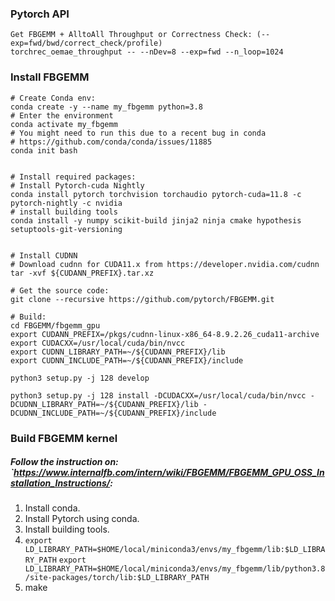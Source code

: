 ### Pytorch API
```
Get FBGEMM + AlltoAll Throughput or Correctness Check: (--exp=fwd/bwd/correct_check/profile)
torchrec_oemae_throughput -- --nDev=8 --exp=fwd --n_loop=1024
```

### Install FBGEMM
```
# Create Conda env:
conda create -y --name my_fbgemm python=3.8
# Enter the environment
conda activate my_fbgemm
# You might need to run this due to a recent bug in conda
# https://github.com/conda/conda/issues/11885
conda init bash


# Install required packages:
# Install Pytorch-cuda Nightly
conda install pytorch torchvision torchaudio pytorch-cuda=11.8 -c pytorch-nightly -c nvidia
# install building tools
conda install -y numpy scikit-build jinja2 ninja cmake hypothesis setuptools-git-versioning


# Install CUDNN
# Download cudnn for CUDA11.x from https://developer.nvidia.com/cudnn
tar -xvf ${CUDANN_PREFIX}.tar.xz

# Get the source code:
git clone --recursive https://github.com/pytorch/FBGEMM.git

# Build:
cd FBGEMM/fbgemm_gpu
export CUDANN_PREFIX=/pkgs/cudnn-linux-x86_64-8.9.2.26_cuda11-archive
export CUDACXX=/usr/local/cuda/bin/nvcc
export CUDNN_LIBRARY_PATH=~/${CUDANN_PREFIX}/lib
export CUDNN_INCLUDE_PATH=~/${CUDANN_PREFIX}/include

python3 setup.py -j 128 develop

python3 setup.py -j 128 install -DCUDACXX=/usr/local/cuda/bin/nvcc -DCUDNN_LIBRARY_PATH=~/${CUDANN_PREFIX}/lib -DCUDNN_INCLUDE_PATH=~/${CUDANN_PREFIX}/include
```

### Build FBGEMM kernel
##### Follow the instruction on: `https://www.internalfb.com/intern/wiki/FBGEMM/FBGEMM_GPU_OSS_Installation_Instructions/:
1. Install conda.
2. Install Pytorch using conda.
3. Install building tools.
4. `export LD_LIBRARY_PATH=$HOME/local/miniconda3/envs/my_fbgemm/lib:$LD_LIBRARY_PATH`
   `export LD_LIBRARY_PATH=$HOME/local/miniconda3/envs/my_fbgemm/lib/python3.8/site-packages/torch/lib:$LD_LIBRARY_PATH`
5. make
